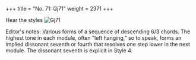 +++
title = "No. 71: Gj71"
weight = 2371
+++

Hear the styles
![Gj71](/img/071DurDimM.jpg)

Editor's notes: Various forms of a sequence of descending 6/3 chords. The highest tone in each module, often "left hanging," so to speak, forms an implied dissonant seventh or fourth that resolves one step lower in the next module. The dissonant seventh is explicit in Style 4.
